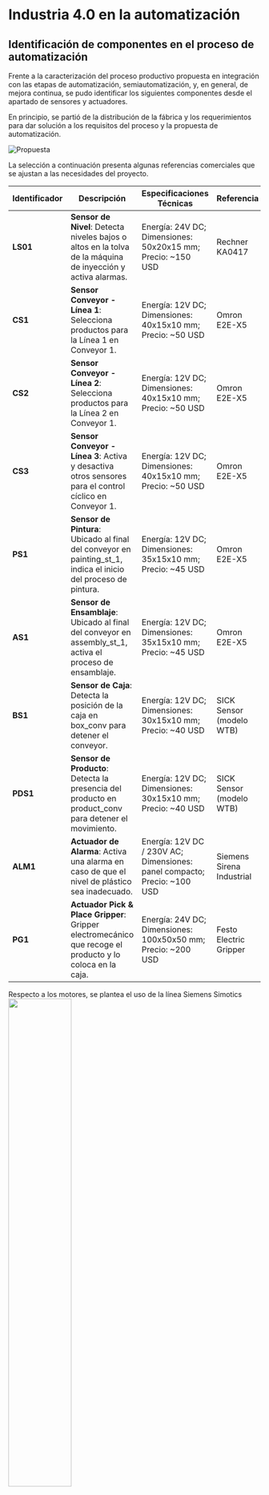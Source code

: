 # Industria 4.0 en la automatización 

## Identificación de componentes en el proceso de automatización

Frente a la caracterización del proceso productivo propuesta en integración con las etapas de automatización, semiautomatización, y, en general, de mejora continua, se pudo identificar los siguientes componentes desde el apartado de sensores y actuadores. 

En principio, se partió de la distribución de la fábrica y los requerimientos para dar solución a los requisitos del proceso y la propuesta de automatización.

![Propuesta](./Figuras/sensyact/diagrama_fabrica.png)

La selección a continuación presenta algunas referencias comerciales que se ajustan a las necesidades del proyecto. 



| Identificador | Descripción | Especificaciones Técnicas | Referencia | Imagen |
|---------------|-------------|---------------------------|------------|--------|
| **LS01**    | **Sensor de Nivel**: Detecta niveles bajos o altos en la tolva de la máquina de inyección y activa alarmas. | Energía: 24V DC; Dimensiones: 50x20x15 mm; Precio: ~150 USD | Rechner KA0417 | ![Imagen KA0417](./Figuras/sensyact/KA0417.jpg) |
| **CS1**     | **Sensor Conveyor - Línea 1**: Selecciona productos para la Línea 1 en Conveyor 1. | Energía: 12V DC; Dimensiones: 40x15x10 mm; Precio: ~50 USD | Omron E2E-X5 | ![Imagen E2E-X5](./Figuras/sensyact/E2E-X5.jpg) |
| **CS2**     | **Sensor Conveyor - Línea 2**: Selecciona productos para la Línea 2 en Conveyor 1. | Energía: 12V DC; Dimensiones: 40x15x10 mm; Precio: ~50 USD | Omron E2E-X5 | ![Imagen E2E-X5](./Figuras/sensyact/E2E-X5.jpg) |
| **CS3**     | **Sensor Conveyor - Línea 3**: Activa y desactiva otros sensores para el control cíclico en Conveyor 1. | Energía: 12V DC; Dimensiones: 40x15x10 mm; Precio: ~50 USD | Omron E2E-X5 | ![Imagen E2E-X5](./Figuras/sensyact/E2E-X5.jpg) |
| **PS1**     | **Sensor de Pintura**: Ubicado al final del conveyor en painting_st_1, indica el inicio del proceso de pintura. | Energía: 12V DC; Dimensiones: 35x15x10 mm; Precio: ~45 USD | Omron E2E-X5 | ![Imagen Industrial Sensor](./Figuras/sensyact/E2E-X5.jpg) |
| **AS1**     | **Sensor de Ensamblaje**: Ubicado al final del conveyor en assembly_st_1, activa el proceso de ensamblaje. | Energía: 12V DC; Dimensiones: 35x15x10 mm; Precio: ~45 USD | Omron E2E-X5 | ![Imagen Industrial Sensor](./Figuras/sensyact/E2E-X5.jpg) |
| **BS1**     | **Sensor de Caja**: Detecta la posición de la caja en box_conv para detener el conveyor. | Energía: 12V DC; Dimensiones: 30x15x10 mm; Precio: ~40 USD | SICK Sensor (modelo WTB) | ![Imagen WTB](./Figuras/sensyact/WTB.jpeg) |
| **PDS1**    | **Sensor de Producto**: Detecta la presencia del producto en product_conv para detener el movimiento. | Energía: 12V DC; Dimensiones: 30x15x10 mm; Precio: ~40 USD | SICK Sensor (modelo WTB) | ![Imagen SICK Sensor](./Figuras/sensyact/WTB.jpeg) |
| **ALM1**    | **Actuador de Alarma**: Activa una alarma en caso de que el nivel de plástico sea inadecuado. | Energía: 12V DC / 230V AC; Dimensiones: panel compacto; Precio: ~100 USD | Siemens Sirena Industrial | ![Imagen Sirena Industrial](./Figuras/sensyact/Sirena_Industrial.jpeg) |
| **PG1**     |**Actuador Pick & Place Gripper**: Gripper electromecánico que recoge el producto y lo coloca en la caja. | Energía: 24V DC; Dimensiones: 100x50x50 mm; Precio: ~200 USD | Festo Electric Gripper |![gripper](./Figuras/sensyact/EHPS.jpg)|


Respecto a los motores, se plantea el uso de la línea Siemens Simotics
<img src="./Figuras/sensyact/Simotics.jpg" width="50%" height="50%">

| Identificador |Cantidad| Descripción | Especificaciones Técnicas | Referencia | Imagen |
|---------------|-------------|---------------------------|------------|--------|
| **AC1**     |    1   | **Actuador Conveyor 1**: Motor que acciona el Conveyor 1 para transportar las piezas. | Energía: 230V AC; Dimensiones: motor industrial; Precio: ~500 USD | Siemens Simotics | 
| **AC2**     | 3 |**Actuador en Painting_st_1**: Motor del conveyor que lleva las piezas a la estación de pintura. | Energía: 230V AC; Dimensiones: motor industrial; Precio: ~500 USD | Siemens Simotics | ![Imagen Simotics](./Figuras/sensyact/Simotics.jpg) |
| **AC3**     | 3 |**Actuador en Assembly_st_1**: Motor del conveyor que lleva las piezas a la estación de ensamblaje. | Energía: 230V AC; Dimensiones: motor industrial; Precio: ~500 USD | Siemens Simotics |
| **AC4**     | 3 | **Actuador en Product_conv**: Motor del conveyor en el proceso de Pick and Place para el producto. | Energía: 230V AC; Dimensiones: motor industrial; Precio: ~500 USD | Siemens Simotics |
| **AC5**     | 2 | **Actuador en Box_conv**: Motor del conveyor en el proceso de Pick and Place para la caja. | Energía: 230V AC; Dimensiones: motor industrial; Precio: ~500 USD | Siemens Simotics |


De manera complementaria, y entendiendo la naturaleza de el proceso propuesto, se consideran también algunos de los siguientes sensores que podrían para mejorar las integraciones con los niveles de supervisión y gestión de producción en la pirámide de automatización

| Identificador | Cantidad | Descripción | Especificaciones Técnicas | Referencia |
|---------------|----------|-------------|---------------------------|------------|
| **TS1**     | 1 |**Sensor de Temperatura**: Monitorea la temperatura del molde y del plástico fundido en la máquina de inyección para garantizar condiciones óptimas. | Energía: 5–24V DC; Dimensiones: 30×15×10 mm; Precio: ~80 USD | Omega Engineering RTD Series |
| **PR1**     | 1 |**Sensor de Presión**: Supervisa la presión en el sistema de inyección, asegurando la integridad del proceso y evitando defectos. | Energía: 24V DC; Dimensiones: 40×20×15 mm; Precio: ~120 USD | WIKA PTE Series |
| **VS1**     | 1 |**Sensor de Vibración**: Detecta vibraciones anómalas en máquinas y conveyors para el mantenimiento predictivo. | Energía: 12V DC; Dimensiones: 40×20×20 mm; Precio: ~150 USD | Brüel & Kjær 4524 |
| **CV1**     | 1 |**Sensor de Visión / Cámara Industrial**: Controla la calidad visual y verifica la orientación y defectos en los productos. | Resolución: 1080p; Energía: 12V DC; Precio: ~300 USD | Keyence CV-X Series |
| **HS1**     | 1 |**Sensor de Humedad Ambiental**: Mide la humedad en el ambiente, factor importante en procesos sensibles al ambiente. | Energía: 5V DC; Dimensiones: 20×10×10 mm; Precio: ~30 USD | Honeywell HIH Series |
| **EStop1**  | 4 |**Botón de Parada de Emergencia**: Instalado en puntos críticos, permite detener rápidamente el proceso ante situaciones de riesgo. | Energía: 230V AC; Dimensiones: panel compacto; Precio: ~50 USD c/u | Siemens Safety E-Stop |
| **AC6**     | 1 |**Actuador de Control de Flujo (Válvula Neumática/Eléctrica)**: Regula el flujo de material en el sistema de inyección, permitiendo ajustes dinámicos. | Energía: 24V DC; Dimensiones: variable según modelo; Precio: ~300 USD | Festo VUVG Series |
| **AC7**     | 1 |**Actuador Ventilador (Sistema de Extracción)**: Controla la ventilación y extracción de humos, especialmente en la estación de pintura. | Energía: 230V AC; Dimensiones: industrial; Precio: ~200 USD | ebm-papst Industrial Ventilator |
| **AC8**     | 1 |**Actuador de Control de Velocidad (Variador de Frecuencia)**: Ajusta y sincroniza la velocidad de los conveyors, optimizando el flujo de producción. | Energía: 230V AC; Dimensiones: industrial; Precio: ~400 USD | Siemens SINAMICS Series |


## Plantemiento de la lógica de operación

A partir de lo anterior, se formuló la lógica de proceso mediante el lenguaje de programación industrial SFC o Grafcet. Puede ser consultado en el archivo: [Lógica de operación](./Grafcet/grafcet.pdf)

## Propuesta Implementación Industria 4.0


Como propuesta de implementación de nuevas tecnologías de la Industria 4.0, se plantea esta arquitectura de conexiones del sistema, que implica el uso de Ignition para la implementación del sistema SCADA, LOGIX EMULATE para la emulación del PLC y el uso de RSLINX como gateway de comunicaciones para establecer la suscripción a los tags del PLC por medio de comunicación OPC.  

Esta arquitectura permite la integración de sistemas de automatización avanzada con supervisión remota, facilitando la adquisición de datos en tiempo real, la optimización de procesos y la interoperabilidad entre distintos dispositivos y plataformas industriales.  

![Arquitectura de Conexiones](./Figuras/Conexiones.png)


### Tecnologías utilizadas

A continuación, se describen las tecnologías empleadas en esta propuesta:

- **Ignition**: Plataforma SCADA/MES que permite la visualización, control y análisis de datos en tiempo real. Facilita la integración con bases de datos y sistemas empresariales.
- **LOGIX EMULATE**: Herramienta de emulación de Rockwell Automation que permite simular la ejecución de programas en ControlLogix sin necesidad de un hardware físico.
- **RSLINX**: Software de comunicación de Rockwell Automation que actúa como gateway para la conexión entre el PLC y otros sistemas mediante el protocolo OPC.
- **OPC (OLE for Process Control)**: Protocolo de comunicación estándar utilizado para la integración entre dispositivos de automatización y sistemas de supervisión.
- **Ethernet/IP**: Protocolo de comunicación industrial basado en Ethernet, utilizado para la conexión entre PLCs, sensores y sistemas SCADA.
- **Base de Datos SQL**: Se utiliza para almacenar datos históricos del sistema, permitiendo la generación de reportes y análisis de tendencias.


### Lógica de Programación del PLC

La lógica de control del PLC se basa en programación en **Ladder Logic**, desarrollada en **Studio 5000** y emulada en **LOGIX EMULATE**. Se utilizan las siguientes estrategias de control:

- **Estructura modular**: Código organizado en rutinas y subrutinas para facilitar la escalabilidad y mantenimiento.
- **Control por eventos**: Implementación de lógica basada en cambios de estado para optimizar tiempos de respuesta.
- **Optimización de ciclos de escaneo**: Priorización de tareas críticas para mejorar la eficiencia del control.
- **Integración con OPC**: Suscripción de tags del PLC mediante RSLINX para intercambio de datos con el sistema SCADA.
- **Diagnóstico y depuración**: Uso de herramientas de simulación para pruebas previas a la implementación en hardware físico.